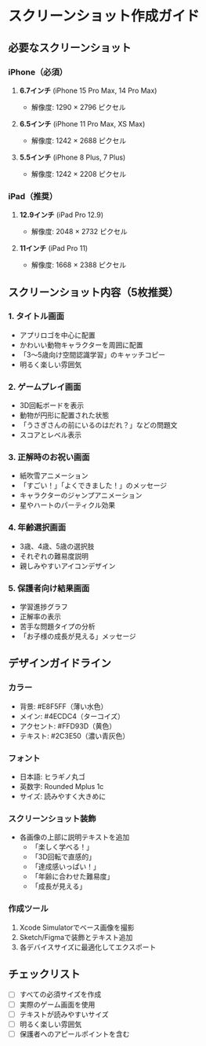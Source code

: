 # スクリーンショット作成ガイド

## 必要なスクリーンショット

### iPhone（必須）
1. **6.7インチ** (iPhone 15 Pro Max, 14 Pro Max)
   - 解像度: 1290 × 2796 ピクセル
   
2. **6.5インチ** (iPhone 11 Pro Max, XS Max)
   - 解像度: 1242 × 2688 ピクセル
   
3. **5.5インチ** (iPhone 8 Plus, 7 Plus) 
   - 解像度: 1242 × 2208 ピクセル

### iPad（推奨）
1. **12.9インチ** (iPad Pro 12.9)
   - 解像度: 2048 × 2732 ピクセル
   
2. **11インチ** (iPad Pro 11)
   - 解像度: 1668 × 2388 ピクセル

## スクリーンショット内容（5枚推奨）

### 1. タイトル画面
- アプリロゴを中心に配置
- かわいい動物キャラクターを周囲に配置
- 「3〜5歳向け空間認識学習」のキャッチコピー
- 明るく楽しい雰囲気

### 2. ゲームプレイ画面
- 3D回転ボードを表示
- 動物が円形に配置された状態
- 「うさぎさんの前にいるのはだれ？」などの問題文
- スコアとレベル表示

### 3. 正解時のお祝い画面
- 紙吹雪アニメーション
- 「すごい！」「よくできました！」のメッセージ
- キャラクターのジャンプアニメーション
- 星やハートのパーティクル効果

### 4. 年齢選択画面
- 3歳、4歳、5歳の選択肢
- それぞれの難易度説明
- 親しみやすいアイコンデザイン

### 5. 保護者向け結果画面
- 学習進捗グラフ
- 正解率の表示
- 苦手な問題タイプの分析
- 「お子様の成長が見える」メッセージ

## デザインガイドライン

### カラー
- 背景: #E8F5FF（薄い水色）
- メイン: #4ECDC4（ターコイズ）
- アクセント: #FFD93D（黄色）
- テキスト: #2C3E50（濃い青灰色）

### フォント
- 日本語: ヒラギノ丸ゴ
- 英数字: Rounded Mplus 1c
- サイズ: 読みやすく大きめに

### スクリーンショット装飾
- 各画像の上部に説明テキストを追加
  - 「楽しく学べる！」
  - 「3D回転で直感的」
  - 「達成感いっぱい！」
  - 「年齢に合わせた難易度」
  - 「成長が見える」

### 作成ツール
1. Xcode Simulatorでベース画像を撮影
2. Sketch/Figmaで装飾とテキスト追加
3. 各デバイスサイズに最適化してエクスポート

## チェックリスト
- [ ] すべての必須サイズを作成
- [ ] 実際のゲーム画面を使用
- [ ] テキストが読みやすいサイズ
- [ ] 明るく楽しい雰囲気
- [ ] 保護者へのアピールポイントを含む